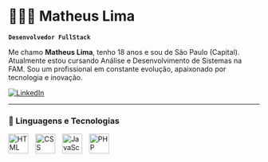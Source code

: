 # 👨🏼‍💻 Matheus Lima

**`Desenvolvedor FullStack`**

Me chamo **Matheus Lima**, tenho 18 anos e sou de São Paulo (Capital). Atualmente estou cursando Análise e Desenvolvimento de Sistemas na FAM. Sou um profissional em constante evolução, apaixonado por tecnologia e inovação.

<p align="left">
    <a href="https://www.linkedin.com/in/matheusliima/" target="_blank">
        <img 
            alt="LinkedIn" 
            title="Me siga no LinkedIn!" 
            src="https://img.shields.io/badge/linkedin-%230077B5.svg?style=for-the-badge&logo=linkedin&logoColor=white"
        />
    </a>
</p>

---

### 🤖 Linguagens e Tecnologias

<p align="left">
    <img 
        alt="HTML" 
        title="HTML" 
        width="40px" 
        src="https://cdn.jsdelivr.net/gh/devicons/devicon@latest/icons/html5/html5-original.svg" 
        style="margin-right: 10px;" 
    />
    <img 
        alt="CSS" 
        title="CSS" 
        width="40px" 
        src="https://cdn.jsdelivr.net/gh/devicons/devicon@latest/icons/css3/css3-original.svg" 
        style="margin-right: 10px;" 
    />
    <img 
        alt="JavaScript" 
        title="JavaScript" 
        width="40px" 
        src="https://cdn.jsdelivr.net/gh/devicons/devicon@latest/icons/javascript/javascript-original.svg" 
        style="margin-right: 10px;" 
    />
    <img 
        alt="PHP" 
        title="PHP" 
        width="40px" 
        src="https://cdn.jsdelivr.net/gh/devicons/devicon@latest/icons/php/php-original.svg" 
        style="margin-right: 10px;" 
    />
</p>

